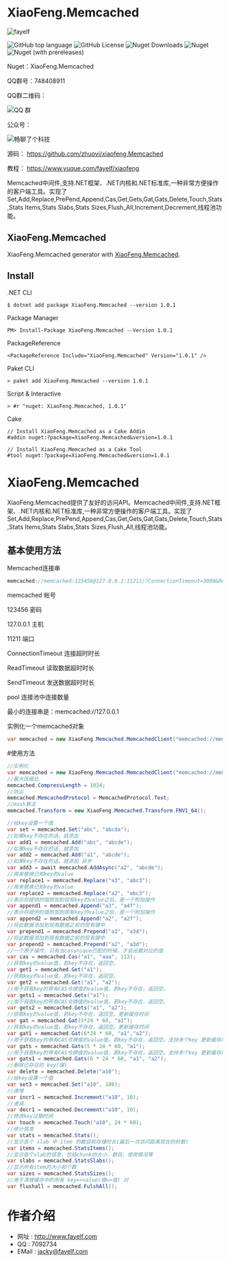 # XiaoFeng.Memcached

![fayelf](https://user-images.githubusercontent.com/16105174/197918392-29d40971-a8a2-4be4-ac17-323f1d0bed82.png)

![GitHub top language](https://img.shields.io/github/languages/top/zhuovi/XiaoFeng.Memcached?logo=github)
![GitHub License](https://img.shields.io/github/license/zhuovi/XiaoFeng.Memcached?logo=github)
![Nuget Downloads](https://img.shields.io/nuget/dt/XiaoFeng.Memcached?logo=nuget)
![Nuget](https://img.shields.io/nuget/v/XiaoFeng.Memcached?logo=nuget)
![Nuget (with prereleases)](https://img.shields.io/nuget/vpre/XiaoFeng.Memcached?label=dev%20nuget&logo=nuget)

Nuget：XiaoFeng.Memcached

QQ群号：748408911 

QQ群二维码： 

![QQ 群](https://user-images.githubusercontent.com/16105174/198058269-0ea5928c-a2fc-4049-86da-cca2249229ae.png)

公众号： 

![畅聊了个科技](https://user-images.githubusercontent.com/16105174/198059698-adbf29c3-60c2-4c76-b894-21793b40cf34.jpg)

源码： https://github.com/zhuovi/xiaofeng.Memcached

教程： https://www.yuque.com/fayelf/xiaofeng

Memcached中间件,支持.NET框架、.NET内核和.NET标准库,一种非常方便操作的客户端工具。实现了Set,Add,Replace,PrePend,Append,Cas,Get,Gets,Gat,Gats,Delete,Touch,Stats,Stats Items,Stats Slabs,Stats Sizes,Flush_All,Increment,Decrement,线程池功能。

## XiaoFeng.Memcached

XiaoFeng.Memcached generator with [XiaoFeng.Memcached](https://github.com/zhuovi/XiaoFeng.Memcached).

## Install

.NET CLI

```
$ dotnet add package XiaoFeng.Memcached --version 1.0.1
```

Package Manager

```
PM> Install-Package XiaoFeng.Memcached --Version 1.0.1
```

PackageReference

```
<PackageReference Include="XiaoFeng.Memcached" Version="1.0.1" />
```

Paket CLI

```
> paket add XiaoFeng.Memcached --version 1.0.1
```

Script & Interactive

```
> #r "nuget: XiaoFeng.Memcached, 1.0.1"
```

Cake

```
// Install XiaoFeng.Memcached as a Cake Addin
#addin nuget:?package=XiaoFeng.Memcached&version=1.0.1

// Install XiaoFeng.Memcached as a Cake Tool
#tool nuget:?package=XiaoFeng.Memcached&version=1.0.1
```

# XiaoFeng.Memcached

XiaoFeng.Memcached提供了友好的访问API。Memcached中间件,支持.NET框架、.NET内核和.NET标准库,一种非常方便操作的客户端工具。实现了Set,Add,Replace,PrePend,Append,Cas,Get,Gets,Gat,Gats,Delete,Touch,Stats,Stats Items,Stats Slabs,Stats Sizes,Flush_All,线程池功能。

## 基本使用方法

Memcached连接串 

```csharp
memcached://memcached:123456@127.0.0.1:11211/?ConnectionTimeout=3000&ReadTimeout=3000&SendTimeout=3000&pool=3
```

memcached   帐号

123456      密码

127.0.0.1	主机

11211		端口

ConnectionTimeout	连接超时时长

ReadTimeout		    读取数据超时时长

SendTimeout		    发送数据超时时长

pool			    连接池中连接数量

最小的连接串是：memcached://127.0.0.1

实例化一个memcached对象

```csharp
var memcached = new XiaoFeng.Memcached.MemcachedClient("memcached://memcached:123456@127.0.0.1:11211");
```

#使用方法

```csharp
//实例化
var memcached = new XiaoFeng.Memcached.MemcachedClient("memcached://memcached:123456@127.0.0.1:11211");
//最大压缩比
memcached.CompressLength = 1024;
//协议
memcached.MemcachedProtocol = MemcachedProtocol.Text;
//Hash算法
memcached.Transform = new XiaoFeng.Memcached.Transform.FNV1_64();

//给key设置一个值
var set = memcached.Set("abc", "abcda");
//如果key不存在的话，就添加
var add1 = memcached.Add("abc", "abcde");
//如果key不存在的话，就添加
var add2 = memcached.Add("a1", "abcde");
//如果key不存在的话，就添加 异步
var add3 = await memcached.AddAsync("a2", "abcde");
//用来替换已知key的value
var replace1 = memcached.Replace("a3", "abc3");
//用来替换已知key的value
var replace2 = memcached.Replace("a2", "abc3");
//表示将提供的值附加到现有key的value之后，是一个附加操作
var append1 = memcached.Append("a3", "a4f");
//表示将提供的值附加到现有key的value之后，是一个附加操作
var append2 = memcached.Append("a2", "a2f");
//将此数据添加到现有数据之前的现有键中
var prepend1 = memcached.Prepend("a3", "a3d");
//将此数据添加到现有数据之前的现有键中
var prepend2 = memcached.Prepend("a2", "a3d");
//一个原子操作，只有当casunique匹配的时候，才会设置对应的值
var cas = memcached.Cas("a1", "aaa", 113);
//获取key的value值，若key不存在，返回空。
var get1 = memcached.Get("a1");
//获取key的value值，若key不存在，返回空。
var get2 = memcached.Get("a1", "a2");
//用于获取key的带有CAS令牌值的value值，若key不存在，返回空。
var gets1 = memcached.Gets("a1");
//用于获取key的带有CAS令牌值的value值，若key不存在，返回空。
var gets2 = memcached.Gets("a1", "a2");
//获取key的value值，若key不存在，返回空。更新缓存时间
var gat = memcached.Gat(5*24 * 60, "a1");
//获取key的value值，若key不存在，返回空。更新缓存时间
var gat1 = memcached.Gat(6*24 * 60, "a1","a2");
//用于获取key的带有CAS令牌值的value值，若key不存在，返回空。支持多个key 更新缓存时间
var gats = memcached.Gats(5 * 24 * 60, "a1");
//用于获取key的带有CAS令牌值的value值，若key不存在，返回空。支持多个key 更新缓存时间
var gats1 = memcached.Gats(6 * 24 * 60, "a1", "a2");
//删除已存在的 key(键)
var delete = memcached.Delete("a10");
//给key设置一个值
var set3 = memcached.Set("a10", 100);
//递增
var incr1 = memcached.Increment("a10", 10);
//递减
var decr1 = memcached.Decrement("a10", 10);
//修改key过期时间
var touch = memcached.Touch("a10", 24 * 60);
//统计信息
var stats = memcached.Stats();
//显示各个 slab 中 item 的数目和存储时长(最后一次访问距离现在的秒数)
var items = memcached.StatsItems();
//显示各个slab的信息，包括chunk的大小、数目、使用情况等
var slabs = memcached.StatsSlabs();
//显示所有item的大小和个数
var sizes = memcached.StatsSizes();
//用于清理缓存中的所有 key=>value(键=>值) 对
var flushall = memcached.FulshAll();
```



# 作者介绍

* 网址 : http://www.fayelf.com
* QQ : 7092734
* EMail : jacky@fayelf.com